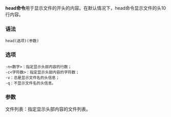 **head命令**用于显示文件的开头的内容。在默认情况下，head命令显示文件的头10行内容。

### 语法  

```
head(选项)(参数)
```

### 选项  

```
-n<数字>：指定显示头部内容的行数；
-c<字符数>：指定显示头部内容的字符数；
-v：总是显示文件名的头信息；
-q：不显示文件名的头信息。
```

### 参数  

文件列表：指定显示头部内容的文件列表。